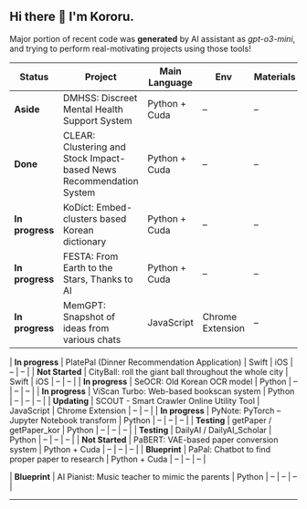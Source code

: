 ## Hi there 👋 I'm Kororu.

Major portion of recent code was **generated** by AI assistant as *gpt-o3-mini*, and trying to perform real-motivating projects using those tools!

| **Status**    | **Project**                                               | **Main Language**   | **Env**            | **Materials** | **Other**   |
|---------------|-----------------------------------------------------------|---------------------|--------------------|---------------|----------------------|
| **Aside**     | DMHSS: Discreet Mental Health Support System                                                     | Python + Cuda       | –                  | –             | –                    |
| **Done**      | CLEAR: Clustering and Stock Impact-based News Recommendation System                                                     | Python + Cuda       | –                  | –             | –                    |
| **In progress** | KoDict: Embed-clusters based Korean dictionary          | Python + Cuda       | –                  | –             | –                    |
| **In progress** | FESTA: From Earth to the Stars, Thanks to AI                   | Python + Cuda       | –                  | –             | –                    |
| **In progress** | MemGPT: Snapshot of ideas from various chats        | JavaScript          | Chrome Extension                  | –             | –                    |

| **In progress** | PlatePal (Dinner Recommendation Application)        | Swift          | iOS                  | –             | –                    |
| **Not Started** | CityBall: roll the giant ball throughout the whole city  | Swift               | iOS                  | –             | –                    |
| **In progress** | SeOCR: Old Korean OCR model                             | Python              | –                  | –             | –                    |
| **In progress** | ViScan Turbo: Web-based bookscan system                       | Python              | –                  | –             | –                    |
| **Updating**    | SCOUT - Smart Crawler Online Utility Tool        | JavaScript                   | Chrome Extension                  | –             | –                    |
| **In progress**   | PyNote: PyTorch – Jupyter Notebook transform                      | Python              | –                  | –             | –                    |
| **Testing**   | getPaper / getPaper_kor                                 | Python              | –                  | –             | –                    |
| **Testing** | DailyAI / DailyAI_Scholar                                | Python              | –                  | –             | –                    |
| **Not Started** | PaBERT: VAE-based paper conversion system                   | Python + Cuda              | –                  | –             | –                    |
| **Blueprint** | PaPal: Chatbot to find proper paper to research            | Python + Cuda             | –                  | –             | –                    |

| **Blueprint** | AI Pianist: Music teacher to mimic the parents            | Python              | –                  | –             | –                    |

---
